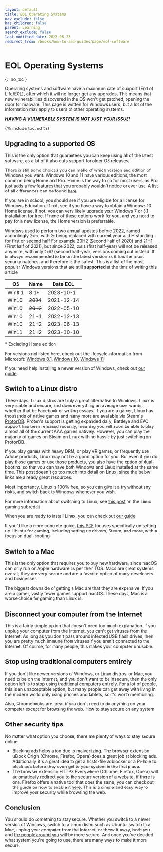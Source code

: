 ```yaml
---
layout: default
title: EOL Operating Systems
nav_exclude: false
has_children: false
parent: Learning
search_exclude: false
last_modified_date: 2022-06-23
redirect_from: /books/how-to-and-guides/page/eol-software
---
```


# EOL Operating Systems
{: .no_toc }

Operating systems and software have a maximum date of support (End of Life/EOL), after which it will no longer get any upgrades. This means that new vulnerabilities discovered in the OS won't get patched, opening the door for malware. This page is written for Windows users, but a lot of the information may apply to users of other operating systems.

***[HAVING A VULNERABLE SYSTEM IS NOT JUST YOUR ISSUE!](/docs/safety-security/security-rant)***

{% include toc.md %}

## Upgrading to a supported OS
This is the only option that guarantees you can keep using all of the latest software, as a lot of it also cuts support for older OS releases.

There is still some choices you can make of which version and edition of Windows you want. Windows 10 and 11 have various editions, the most common being Home and Pro. Home is the way to go for most users, as Pro just adds a few features that you probably wouldn't notice or ever use. A list of all differences can be found [here](https://en.wikipedia.org/wiki/Windows_10_editions#Comparison_chart).

If you are in school, you should see if you are eligible for a license for Windows Education. If not, see if you have a way to obtain a Windows 10 Home license. If not, you can very likely upgrade your Windows 7 or 8.1 installation for free. If none of those options work for you, and you need to pay for a new license, the Home version is preferrable.

Windows used to perform two annual updates before 2022, named accordingly `2xHx`, with `2x` being replaced with current year and H standing for first or second half For example 20H2 (Second half of 2020) and 21H1 (First half of 2021), but since 2022, `2xh1` (first half-year) will not be released anymore, with only `2xH2` (second half-year) versions coming out instead. It is always recommended to be on the latest version as it has the most security patches, and therefore is the safest. This is a list of the most popular Windows versions that are still **supported** at the time of writing this article.

|OS|Name|Date EOL|
|-|-|-|
|Win8.1|8.1*|2023-10-1|
|Win10|~~2004~~|2021-12-14|
|Win10|~~20H2~~|2022-05-10|
|Win10|21H1|2022-12-13|
|Win10|21H2|2023-06-13|
|Win11|21H2|2023-10-10|

\* Excluding Home edition

For versions not listed here, check out the lifecycle information from Microsoft: [Windows 8.1](https://docs.microsoft.com/en-us/lifecycle/products/windows-81), [Windows 10](https://docs.microsoft.com/en-us/lifecycle/products/windows-10-home-and-pro), [Windows 11](https://docs.microsoft.com/en-us/lifecycle/products/windows-11-home-and-pro-version-21h2)

If you need help installing a newer version of Windows, check out [our guide](/windows).
## Switch to a Linux distro

These days, Linux distros are truly a great alternative to Windows. Linux is very stable and secure, and does everything an average user wants, whether that be Facebook or writing essays. If you are a gamer, Linux has thousands of native games and many more are available via Steam's [ProtonDB](https://www.protondb.com/). Proton's support is getting expanded daily, Battleye and EAC support has been released  recently, meaning you will soon be able to play almost all of the current AAA games natively. However, you can play the majority of games on Steam on Linux with no hassle by just switching on ProtonDB.

If you play games with heavy DRM, or play VR games, or frequently use Adobe products, Linux may not be a good option for you. But even if you do play those games or use those products, you also have the option of dual-booting, so that you can have both Windows and Linux installed at the same time. This post doesn't go too much into detail on Linux, since the below links are already great resources.

Most importantly, Linux is 100% free, so you can give it a try without any risks, and switch back to Windows whenever you wish.

For more information about switching to Linux, see [this post](https://www.reddit.com/r/linux_gaming/comments/edaq0s/guide_migrating_to_linux_in_2020/) on the Linux gaming subreddit

When you are ready to install Linux, you can check out [our guide](/docs/installations/install-linux)

If you'd like a more concrete guide, [this PDF](https://github.com/aaronfranke/Linux-tools/raw/master/ubuntu-only/qsg.pdf) focuses specifically on setting up Ubuntu for gaming, including setting up drivers, Steam, and more, with a focus on dual-booting
## Switch to a Mac

This is the only option that requires you to buy new hardware, since macOS can only run on Apple hardware as per their TOS. Macs are great systems overall; they are very secure and are a favorite option of many developers and businesses.

The biggest downside of getting a Mac are that they are expensive. If you are a gamer, vastly fewer games support macOS. These days, Mac is a worse choice for gaming than Linux is.

## Disconnect your computer from the Internet

This is a fairly simple option that doesn't need too much explanation. If you unplug your computer from the Internet, you can't get viruses from the Internet. As long as you don't pass around infected USB flash drives, then you are pretty much immune from viruses if you aren't connected to the Internet. Of course, for many people, this makes your computer unusable.

## Stop using traditional computers entirely

If you don't like newer versions of Windows, or Linux distros, or Mac, you need to be on the Internet, and you don't want to be insecure, then the only option left is to stop using traditional computers entirely. For a lot of people, this is an unacceptable option, but many people can get away with living in the modern world only using phones and tablets, so it's worth mentioning.

Also, Chromebooks are great if you don't need to do anything on your computer except for browsing the web.
How to stay secure on any system

## Other security tips
No matter what option you choose, there are plenty of ways to stay secure online.

* Blocking ads helps a ton due to malvertizing. The browser extension uBlock Origin (Chrome, Firefox, Opera) does a great job at blocking ads. Additionally, it's a great idea to get a hosts-file adblocker or a Pi-hole to block ads before they even get to your system in the first place.
* The browser extension HTTPS Everywhere (Chrome, Firefox, Opera) will automatically redirect you to the secure version of a website, if there is one. Firefox offers a native tool that does the same, you can check out the guide on how to enable it [here](https://blog.mozilla.org/security/2020/11/17/firefox-83-introduces-https-only-mode/). This is a simple and easy way to improve your security while browsing the web. 


## Conclusion

You should do something to stay secure. Whether you switch to a newer version of Windows, switch to a Linux distro such as Ubuntu, switch to a Mac, unplug your computer from the Internet, or throw it away, both you and [the people around you](/docs/safety-security/security-rant) will be more secure. And once you've decided what system you're going to use, there are many ways to make it more secure.
